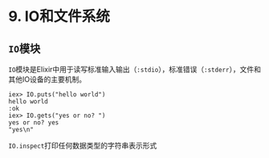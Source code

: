 # 9. IO和文件系统

## `IO`模块

`IO`模块是Elixir中用于读写标准输入输出（`:stdio`），标准错误（`:stderr`），文件和其他IO设备的主要机制。

```
iex> IO.puts("hello world")
hello world
:ok
iex> IO.gets("yes or no? ")
yes or no? yes
"yes\n"
```

`IO.inspect`打印任何数据类型的字符串表示形式
